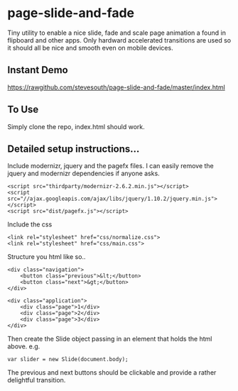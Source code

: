 page-slide-and-fade
===================

Tiny utility to enable a nice slide, fade and scale page animation a found in flipboard and other apps. Only hardward accelerated transitions are used so it should all be nice and smooth even on mobile devices.

## Instant Demo

https://rawgithub.com/stevesouth/page-slide-and-fade/master/index.html

## To Use

Simply clone the repo, index.html should work.

## Detailed setup instructions...

Include modernizr, jquery and the pagefx files. I can easily remove the jquery and modernizr dependencies if anyone asks.

```
<script src="thirdparty/modernizr-2.6.2.min.js"></script>
<script src="//ajax.googleapis.com/ajax/libs/jquery/1.10.2/jquery.min.js"></script>
<script src="dist/pagefx.js"></script>
```

Include the css

```
<link rel="stylesheet" href="css/normalize.css">
<link rel="stylesheet" href="css/main.css">
```

Structure you html like so..

```
<div class="navigation">
    <button class="previous">&lt;</button>
    <button class="next">&gt;</button>
</div>

<div class="application">
    <div class="page">1</div>
    <div class="page">2</div>
    <div class="page">3</div>
</div>
```

Then create the Slide object passing in an element that holds the html above. e.g.

```
var slider = new Slide(document.body);
```

The previous and next buttons should be clickable and provide a rather delightful transition.
